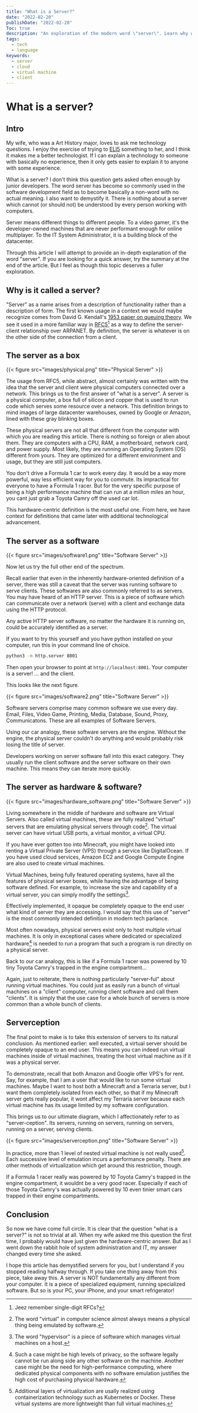 ```yaml
---
title: "What is a Server?"
date: "2022-02-20"
publishDate: "2022-02-20"
Toc: true
description: "An exploration of the modern word \"server\". Learn why we use this word, its origins, and why it confuses. Approachable for the layperson but hopefully instills further curiosity in the technical mind."
tags: 
  - tech
  - language
keywords:
  - server
  - cloud
  - virtual machine
  - client
---
```


# What is a server?

## Intro

My wife, who was a Art History major, loves to ask me technology questions. I enjoy the exercise of trying to [ELI5](www.reddit.com/r/eli5) something to her, and I think it makes me a better technologist. If I can explain a technology to someone with basically no experience, then it only gets easier to explain it to anyone with some experience. 

What is a server? I don't think this question gets asked often enough by junior developers. The word server has become so commonly used in the software development field as to become basically a non-word with no actual meaning. I also want to demystify it. There is nothing about a server which cannot (or should not) be understood by every person working with computers.

Server means different things to different people. To a video gamer, it's the developer-owned machines that are never performant enough for online multiplayer. To the IT System Administrator, it is a building block of the datacenter. 

Through this article I will attempt to provide an in-depth explanation of the word "server". If you are looking for a quick answer, try the summary at the end of the article. But I feel as though this topic deserves a fuller exploration. 

## Why is it called a server?

"Server" as a name arises from a description of functionality rather than a description of form. The first known usage in a context we would maybe recognize comes from David G. Kendall's [1953 paper on queuing theory](https://projecteuclid.org/journals/annals-of-mathematical-statistics/volume-24/issue-3/Stochastic-Processes-Occurring-in-the-Theory-of-Queues-and-their/10.1214/aoms/1177728975.full). We see it used in a more familiar way in [RFC5](https://datatracker.ietf.org/doc/html/rfc5)[^1] as a way to define the server-client relationship over ARPANET. By definition, the server is whatever is on the other side of the connection from a client. 

## The server as a box

{{< figure src="images/physical.png" title="Physical Server" >}}

The usage from RFC5, while abstract, almost certainly was written with the idea that the server and client were physical computers connected over a network. This brings us to the first answer of "what is a server". A server is a physical computer, a box full of silicon and copper that is used to run code which serves some resource over a network. This definition brings to mind images of large datacenter warehouses, owned by Google or Amazon, lined with these gray blinking boxes. 

These physical servers are not all that different from the computer with which you are reading this article. There is nothing so foreign or alien about them. They are computers with a CPU, RAM, a motherboard, network card, and power supply. Most likely, they are running an Operating System (OS) different from yours. They are optimized for a different environment and usage, but they are still just computers. 

You don't drive a Formula 1 car to work every day. It would be a way more powerful, way less efficient way for you to commute. Its impractical for everyone to have a Formula 1 racer. But for the very specific purpose of being a high performance machine that can run at a million miles an hour, you cant just grab a Toyota Camry off the used car lot. 

This hardware-centric definition is the most useful one. From here, we have context for definitions that came later with additional technological advancement.

## The server as a software

{{< figure src="images/software1.png" title="Software Server" >}}

Now let us try the full other end of the spectrum.

Recall earlier that even in the inherently hardware-oriented definition of a server, there was still a caveat that the server was running software to serve clients. These softwares are also commonly referred to as servers. You may have heard of an HTTP server. This is a piece of software which can communicate over a network (serve) with a client and exchange data using the HTTP protocol. 

Any active HTTP server software, no matter the hardware it is running on, could be accurately identified as a server. 

If you want to try this yourself and you have python installed on your computer, run this in your command line of choice. 

```bash
python3 -m http.server 8001
```

Then open your browser to point at `http://localhost:8001`. Your computer is a server! ... and the client. 

This looks like the next figure.

{{< figure src="images/software2.png" title="Software Server" >}}

Software servers comprise many common software we use every day. Email, Files, Video Game, Printing, Media, Database, Sound, Proxy, Communicatons. These are all examples of Software Servers. 

Using our car analogy, these software servers are the engine. Without the engine, the physical server couldn't do anything and would probably risk losing the title of server. 

Developers working on server software fall into this exact category. They usually run the client software and the server software on their own machine. This means they can iterate more quickly. 

## The server as hardware & software?

{{< figure src="images/hardware_software.png" title="Software Server" >}}

Living somewhere in the middle of hardware and software are Virtual Servers. Also called virtual machines, these are fully realized "virtual" servers that are emulating physical servers through code[^2]. The virtual server can have virtual USB ports, a virtual monitor, a virtual CPU.

If you have ever gotten too into Minecraft, you might have looked into renting a Virtual Private Server (VPS) through a service like DigitalOcean. If you have used cloud services, Amazon EC2 and Google Compute Engine are also used to create virtual machines. 

Virtual Machines, being fully featured operating systems, have all the features of physical server boxes, while having the advantage of being software defined. For example, to increase the size and capability of a virtual server, you can simply modify the settings[^3]. 

Effectively implemented, it opaque be completely opaque to the end user what kind of server they are accessing. I would say that this use of "server" is the most commonly intended definition in modern tech parlance. 

Most often nowadays, physical servers exist only to host multiple virtual machines. It is only in exceptional cases where dedicated or specialized hardware[^4] is needed to run a program that such a program is run directly on a physical server. 

Back to our car analogy, this is like if a Formula 1 racer was powered by 10 tiny Toyota Camry's trapped in the engine compartment...

Again, just to reiterate, there is nothing particularly "server-ful" about running virtual machines. You could just as easily run a bunch of virtual machines on a "client" computer, running client software and call them "clients". It is simply that the use case for a whole bunch of servers is more common than a whole bunch of clients. 

## Serverception

The final point to make is to take this extension of servers to its natural conclusion. As mentioned earlier: well executed, a virtual server should be completely opaque to an end user. This means you can indeed run virtual machines inside of virtual machines, treating the host virtual machine as if it was a physical server. 

To demonstrate, recall that both Amazon and Google offer VPS's for rent. Say, for example, that I am a user that would like to run some virtual machines. Maybe I want to host both a Minecraft and a Terraria server, but I want them completely isolated from each other, so that if my Minecraft server gets really popular, it wont affect my Terraria server because each virtual machine has its usage limited by my software configuration. 

This brings us to our ultimate diagram, which I affectionately refer to as "server-ception". Its servers, running on servers, running on servers, running on a server, serving clients.

{{< figure src="images/serverception.png" title="Software Server" >}}

In practice, more than 1 level of nested virtual machine is not really used[^5]. Each successive level of emulation incurs a performance penalty. There are other methods of virtualization which get around this restriction, though.

If a Formula 1 racer really was powered by 10 Toyota Camry's trapped in the engine compartment, it wouldnt be a very good racer. Especially if each of those Toyota Camry's was actually powered by 10 even tinier smart cars trapped in their engine compartments. 

## Conclusion

So now we have come full circle. It is clear that the question "what is a server?" is not so trivial at all. When my wife asked me this question the first time, I probably would have just given the hardware-centric answer. But as I went down the rabbit hole of system administration and IT, my answer changed every time she asked. 

I hope this article has demystified servers for you, but I understand if you stopped reading halfway through. If you take one thing away from this piece, take away this. A server is NOT fundamentally any different from your computer. It is a piece of specialized equipment, running specialized software. But so is your PC, your iPhone, and your smart refrigerator! 

[^1]: Jeez remember single-digit RFCs?
[^2]: The word "virtual" in computer science almost always means a physical thing being emulated by software. 
[^3]: The word "hypervisor" is a piece of software which manages virtual machines on a host.
[^4]: Such a case might be high levels of privacy, so the software legally cannot be run along side any other software on the machine. Another case might be the need for high-performance computing, where dedicated physical components with no software emulation justifies the high cost of purchasing physical hardware.
[^5]: Additional layers of virtualization are usally realized using containerization technology such as Kubernetes or Docker. These virtual systems are more lightweight than full virtual machines. 